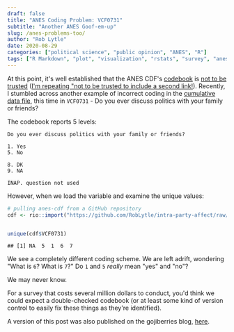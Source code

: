 ```yaml
---
draft: false
title: "ANES Coding Problem: VCF0731"
subtitle: "Another ANES Goof-em-up"
slug: /anes-problems-too/
author: "Rob Lytle"
date: 2020-08-29
categories: ["political science", "public opinion", "ANES", "R"]
tags: ["R Markdown", "plot", "visualization", "rstats", "survey", "anes", "politics", "political science", "public opinion", "tidyverse", "tidy data"]
---
```




At this point, it's well established that the ANES CDF's [codebook](https://electionstudies.org/wp-content/uploads/2018/12/anes_timeseries_cdf_codebook_var.pdf) is [not to be trusted](/post/anes-problems/) ([I'm repeating "not to be trusted to include a second link!](http://gojiberries.io/2010/12/29/coding-issues-in-the-anes-cumulative-file/)). Recently, I stumbled across another example of incorrect coding in the [cumulative data file](https://electionstudies.org/data-center/anes-time-series-cumulative-data-file/), this time in `VCF0731` - Do you ever discuss politics with your family or friends?

The codebook reports 5 levels:

```
Do you ever discuss politics with your family or friends?

1. Yes
5. No

8. DK
9. NA

INAP. question not used
```

However, when we load the variable and examine the unique values:

```r
# pulling anes-cdf from a GitHub repository
cdf <- rio::import("https://github.com/RobLytle/intra-party-affect/raw/master/data/raw/cdf-raw-trim.rds")


unique(cdf$VCF0731)
```

```
## [1] NA  5  1  6  7
```

We see a completely different coding scheme. We are left adrift, wondering "What is `6`? What is `7`?" Do `1` and `5` _really_ mean "yes" and "no"?

We may never know. 

For a survey that costs several million dollars to conduct, you'd think we could expect a double-checked codebook (or at least some kind of version control to easily fix these things as they're identified). 

A version of this post was also published on the gojiberries blog, [here](http://gojiberries.io/2020/08/30/another-anes-goof-em-up-vcf0731/).









